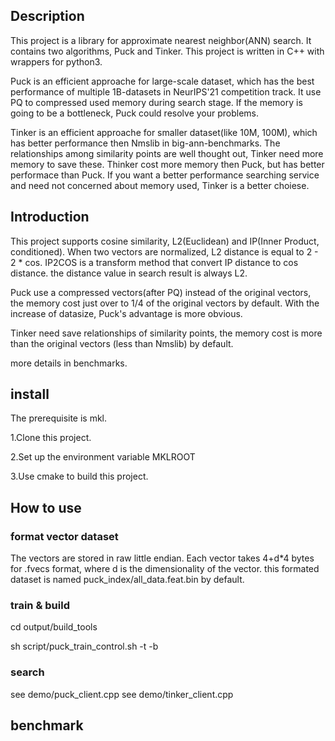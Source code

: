 ## Description
This project is a library for approximate nearest neighbor(ANN) search. It contains two algorithms, Puck and Tinker. This project is written in C++ with wrappers for python3.

Puck is an efficient approache for large-scale dataset, which has the best performance of multiple 1B-datasets in NeurIPS'21 competition track. It use PQ to compressed used memory during search stage. If the memory is going to be a bottleneck, Puck could resolve your problems.

Tinker is an efficient approache for smaller dataset(like 10M, 100M), which has better performance then Nmslib in big-ann-benchmarks. The relationships among similarity points are well thought out, Tinker need more memory to save these. Thinker cost more memory then Puck, but has better performace than Puck. If you want a better performance searching service and need not concerned about memory used, Tinker is a better choiese.

## Introduction
This project supports cosine similarity, L2(Euclidean) and IP(Inner Product, conditioned). When two vectors are normalized, L2 distance is equal to 2 - 2 * cos. IP2COS is a transform method that convert IP distance to cos distance. the distance value in search result is always L2.

Puck use a compressed vectors(after PQ) instead of the original vectors, the memory cost just over to 1/4 of the original vectors by default. With the increase of datasize, Puck's advantage is more obvious.

Tinker need save relationships of similarity points, the memory cost is more than the original vectors (less than Nmslib) by default. 

more details in benchmarks.

## install

The prerequisite is mkl.

1.Clone this project. 

2.Set up the environment variable MKLROOT

3.Use cmake to build this project.


## How to use
### format vector dataset
The vectors are stored in raw little endian. 
Each vector takes 4+d*4 bytes for .fvecs format, where d is the dimensionality of the vector.
this formated dataset is named puck_index/all_data.feat.bin by default.

### train & build 

cd output/build_tools

sh script/puck_train_control.sh -t -b 

### search
see demo/puck_client.cpp
see demo/tinker_client.cpp

## benchmark

